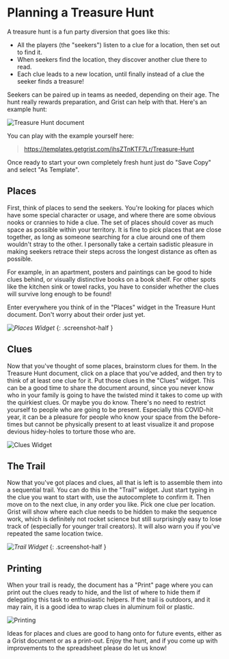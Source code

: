 # Planning a Treasure Hunt

A treasure hunt is a fun party diversion that goes like this:

 * All the players (the "seekers") listen to a clue for a location, then
   set out to find it.
 * When seekers find the location, they discover another clue there to read.
 * Each clue leads to a new location, until finally instead of a clue the seeker
   finds a treasure!

Seekers can be paired up in teams as needed, depending on their age.
The hunt really rewards preparation, and Grist can help with that.
Here's an example hunt:

![Treasure Hunt document](/examples/images/2020-11-treasure-hunt/hunt.png)

You can play with the example yourself here:

> <https://templates.getgrist.com/ihsZTnKTF7Lr/Treasure-Hunt>

Once ready to start your own completely fresh hunt just do "Save Copy"
and select "As Template".

## Places

First, think of places to send the seekers.
You're looking for places which have some special character or usage,
and where there are some obvious nooks or crannies to hide a clue.
The set of places should cover as much space as possible within your
territory.  It is fine to pick places that are close together,
as long as someone searching for a clue around one of them wouldn't
stray to the other.  I personally take a certain sadistic pleasure in
making seekers retrace their steps across the longest distance as often
as possible.

For example, in an apartment, posters and paintings can be good to hide
clues behind, or visually distinctive books on a book shelf.  For other
spots like the kitchen sink or towel racks, you have to consider whether
the clues will survive long enough to be found!

Enter everywhere you think of in the "Places" widget in the Treasure Hunt document.
Don't worry about their order just yet.

*![Places Widget](/examples/images/2020-11-treasure-hunt/places.png)*
{: .screenshot-half }

## Clues

Now that you've thought of some places, brainstorm clues for
them.  In the Treasure Hunt document, click on a place that you've
added, and then try to think of at least one clue for it.  Put those
clues in the "Clues" widget.  This can be a good time to share the
document around, since you never know who in your family is going to
have the twisted mind it takes to come up with the quirkiest clues.
Or maybe you do know.  There's no need to restrict yourself to people
who are going to be present.  Especially this COVID-hit year, it can
be a pleasure for people who know your space from the before-times
but cannot be physically present to at least visualize it and propose devious
hidey-holes to torture those who are.

![Clues Widget](/examples/images/2020-11-treasure-hunt/clues.png)

## The Trail

Now that you've got places and clues, all that is left is to assemble
them into a sequential trail.  You can do this in the "Trail" widget.
Just start typing in the clue you want to start with, use the
autocomplete to confirm it.  Then move on to the next clue, in any
order you like.  Pick one clue per location.  Grist will show where
each clue needs to be hidden to make the sequence work, which is
definitely not rocket science but still surprisingly easy to lose
track of (especially for younger trail creators).  It will also warn
you if you've repeated the same location twice.

*![Trail Widget](/examples/images/2020-11-treasure-hunt/trail.png)*
{: .screenshot-half }

## Printing

When your trail is ready, the document has a "Print" page where you
can print out the clues ready to hide, and the list of where to hide
them if delegating this task to enthusiastic helpers.  If the trail
is outdoors, and it may rain, it is a good idea to wrap clues in
aluminum foil or plastic.

![Printing](/examples/images/2020-11-treasure-hunt/print.png)

Ideas for places and clues are good to hang onto for future events,
either as a Grist document or as a print-out.  Enjoy the hunt, and
if you come up with improvements to the spreadsheet please do let us know!
